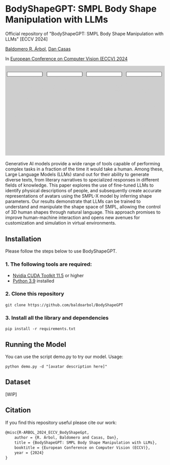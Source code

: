 # BodyShapeGPT: SMPL Body Shape Manipulation with LLMs

Official repository of "BodyShapeGPT: SMPL Body Shape Manipulation with LLMs" [ECCV 2024]

[Baldomero R. Árbol](https://www.linkedin.com/in/baldomero-rodríguez-árbol-716132224/), [Dan Casas](https://dancasas.github.io/)

In [European Conference on Computer Vision (ECCV) 2024](https://eccv.ecva.net)

![BodyShapeGPT Summary](./img/BodyShapeGPT_summary.gif)

Generative AI models provide a wide range of tools capable of performing complex tasks in a fraction of the time it would take a human. Among these, Large Language Models (LLMs) stand out for their ability to generate diverse texts, from literary narratives to specialized responses in different fields of knowledge. This paper explores the use of fine-tuned LLMs to identify physical descriptions of people, and subsequently create accurate representations of avatars using the SMPL-X model by inferring shape parameters. Our results demonstrate that LLMs can be trained to understand and manipulate the shape space of SMPL, allowing the control of 3D human shapes through natural language. This approach promises to improve human-machine interaction and opens new avenues for customization and simulation in virtual environments.

## Installation
Please follow the steps below to use BodyShapeGPT. 
### 1. The following tools are required:
* [Nvidia CUDA Toolkit 11.5](https://developer.nvidia.com/cuda-11-5-0-download-archive) or higher
* [Python 3.9](https://www.python.org/downloads/release/python-390/) installed

### 2. Clone this repository
```
git clone https://github.com/baldoarbol/BodyShapeGPT
```
### 3. Install all the library and dependencies
```
pip install -r requirements.txt
```

## Running the Model
You can use the script demo.py to try our model. Usage:
```
python demo.py -d "[avatar description here]"
```

## Dataset
[WIP]

## Citation
If you find this repository useful please cite our work:

```
@misc{R-ARBOL_2024_ECCV_BodyShapeGpt,
    author = {R. Árbol, Baldomero and Casas, Dan},
    title = {BodyShapeGPT: SMPL Body Shape Manipulation with LLMs},
    booktitle = {European Conference on Computer Vision (ECCV)}, 
    year = {2024}
}
```

